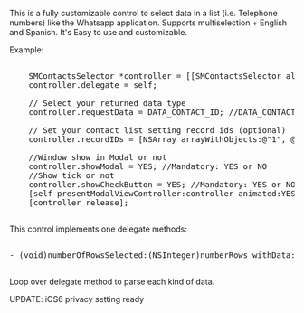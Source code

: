 This is a fully customizable control to select data in a list (i.e. Telephone numbers) like the Whatsapp application. Supports multiselection + English and Spanish. It's Easy to use and customizable.

Example:

<pre>

    SMContactsSelector *controller = [[SMContactsSelector alloc] initWithNibName:@"SMContactsSelector" bundle:nil];
    controller.delegate = self;

    // Select your returned data type
    controller.requestData = DATA_CONTACT_ID; //DATA_CONTACT_EMAIL , DATA_CONTACT_TELEPHONE
    
    // Set your contact list setting record ids (optional)
    controller.recordIDs = [NSArray arrayWithObjects:@"1", @"2", nil];
    
    //Window show in Modal or not
    controller.showModal = YES; //Mandatory: YES or NO
    //Show tick or not
    controller.showCheckButton = YES; //Mandatory: YES or NO
    [self presentModalViewController:controller animated:YES];
    [controller release];

</pre>

This control implements one delegate methods:

<pre>

- (void)numberOfRowsSelected:(NSInteger)numberRows withData:(NSArray *)data andDataType:(DATA_CONTACT)type;

</pre>

Loop over delegate method to parse each kind of data.

UPDATE: iOS6 privacy setting ready
